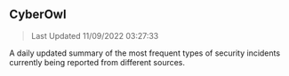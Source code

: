 ## CyberOwl 
> Last Updated 11/09/2022 03:27:33 


A daily updated summary of the most frequent types of security incidents currently being reported from different sources.

